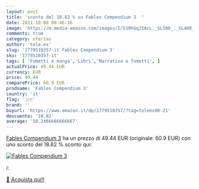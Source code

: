 ```yaml
---
layout: post
title: 'sconto del 18.82 % su Fables Compendium 3  '
date: 2021-10-08 00:46:16
image: 'https://m.media-amazon.com/images/I/510hGqJIAcL._SL500_._SL400_.jpg'
comments: true
category: ofertas
author: 'tole.es'
slug: '1779510357-it Fables Compendium 3'
sku: '1779510357-it'
tags: [ 'Fumetti e manga','Libri','Narrativa a fumetti', ]
actualPrice: 49.44 EUR
currency: EUR
price: 49.44
comparePrice: 60.9 EUR
prodname: 'Fables Compendium 3'
country: 'it'
flag: '🇮🇹'
brand: ''
buyurl: 'https://www.amazon.it/dp/1779510357/?tag=tolees00-21'
descuento: '18.82'
average: '50.2466666666667'
---
```


[Fables Compendium 3](https://www.amazon.it/dp/1779510357/?tag=tolees00-21) ha un prezzo di 49.44 EUR (originale: 60.9 EUR) con uno sconto del 18.82 % sconto qui:

[![Fables Compendium 3](https://m.media-amazon.com/images/I/510hGqJIAcL._SL500_._SL400_.jpg)](https://www.amazon.it/dp/1779510357/?tag=tolees00-21)

ℹ️:


[🛒 Acquista qui!!](https://www.amazon.it/dp/1779510357/?tag=tolees00-21)
